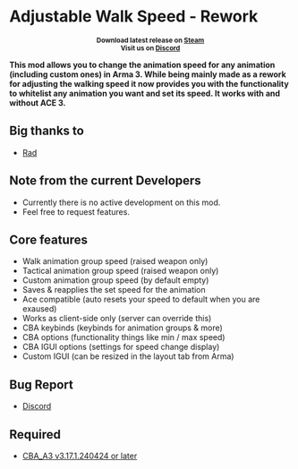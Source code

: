 # Adjustable Walk Speed - Rework

<p align="center">
    <sup><strong>Download latest release on <a href="https://steamcommunity.com/sharedfiles/filedetails/?id=3235153536">Steam</a><br/>
    Visit us on <a href="https://discord.gg/Jud6gyzFYx">Discord</a></strong></sup>
</p>


**This mod allows you to change the animation speed for any animation (including custom ones)
in Arma 3. While being mainly made as a rework for adjusting the walking speed it now provides
you with the functionality to whitelist any animation you want and set its speed.
It works with and without ACE 3.**

## Big thanks to

- [Rad]()

## Note from the current Developers
- Currently there is no active development on this mod.
- Feel free to request features.

## Core features

- Walk animation group speed (raised weapon only)
- Tactical animation group speed (raised weapon only)
- Custom animation group speed (by default empty)
- Saves & reapplies the set speed for the animation
- Ace compatible (auto resets your speed to default when you are exaused)
- Works as client-side only (server can override this)
- CBA keybinds (keybinds for animation groups & more)
- CBA options (functionality things like min / max speed)
- CBA IGUI options (settings for speed change display)
- Custom IGUI (can be resized in the layout tab from Arma)

## Bug Report

- [Discord](https://discord.gg/Jud6gyzFYx)

## Required

- [CBA_A3 v3.17.1.240424 or later](https://steamcommunity.com/sharedfiles/filedetails/?id=450814997)
